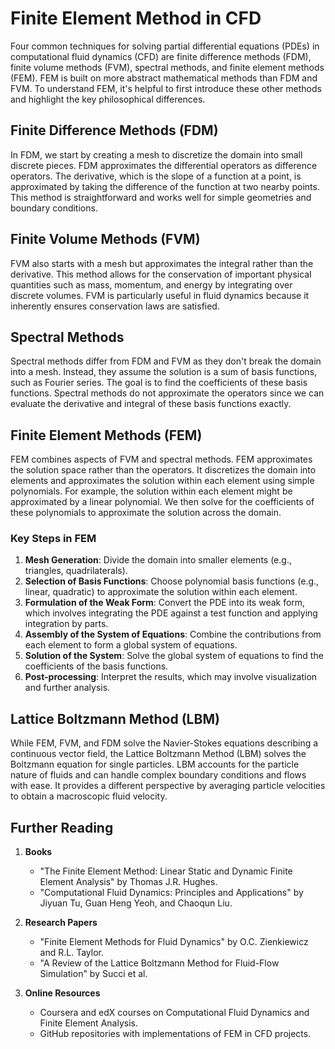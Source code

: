 # Finite Element Method in CFD

Four common techniques for solving partial differential equations (PDEs) in computational fluid dynamics (CFD) are finite difference methods (FDM), finite volume methods (FVM), spectral methods, and finite element methods (FEM). FEM is built on more abstract mathematical methods than FDM and FVM. To understand FEM, it's helpful to first introduce these other methods and highlight the key philosophical differences.

## Finite Difference Methods (FDM)

In FDM, we start by creating a mesh to discretize the domain into small discrete pieces. FDM approximates the differential operators as difference operators. The derivative, which is the slope of a function at a point, is approximated by taking the difference of the function at two nearby points. This method is straightforward and works well for simple geometries and boundary conditions.

## Finite Volume Methods (FVM)

FVM also starts with a mesh but approximates the integral rather than the derivative. This method allows for the conservation of important physical quantities such as mass, momentum, and energy by integrating over discrete volumes. FVM is particularly useful in fluid dynamics because it inherently ensures conservation laws are satisfied.

## Spectral Methods

Spectral methods differ from FDM and FVM as they don't break the domain into a mesh. Instead, they assume the solution is a sum of basis functions, such as Fourier series. The goal is to find the coefficients of these basis functions. Spectral methods do not approximate the operators since we can evaluate the derivative and integral of these basis functions exactly.

## Finite Element Methods (FEM)

FEM combines aspects of FVM and spectral methods. FEM approximates the solution space rather than the operators. It discretizes the domain into elements and approximates the solution within each element using simple polynomials. For example, the solution within each element might be approximated by a linear polynomial. We then solve for the coefficients of these polynomials to approximate the solution across the domain.

### Key Steps in FEM

1. **Mesh Generation**: Divide the domain into smaller elements (e.g., triangles, quadrilaterals).
2. **Selection of Basis Functions**: Choose polynomial basis functions (e.g., linear, quadratic) to approximate the solution within each element.
3. **Formulation of the Weak Form**: Convert the PDE into its weak form, which involves integrating the PDE against a test function and applying integration by parts.
4. **Assembly of the System of Equations**: Combine the contributions from each element to form a global system of equations.
5. **Solution of the System**: Solve the global system of equations to find the coefficients of the basis functions.
6. **Post-processing**: Interpret the results, which may involve visualization and further analysis.

## Lattice Boltzmann Method (LBM)

While FEM, FVM, and FDM solve the Navier-Stokes equations describing a continuous vector field, the Lattice Boltzmann Method (LBM) solves the Boltzmann equation for single particles. LBM accounts for the particle nature of fluids and can handle complex boundary conditions and flows with ease. It provides a different perspective by averaging particle velocities to obtain a macroscopic fluid velocity.

## Further Reading

1. **Books**
    - "The Finite Element Method: Linear Static and Dynamic Finite Element Analysis" by Thomas J.R. Hughes.
    - "Computational Fluid Dynamics: Principles and Applications" by Jiyuan Tu, Guan Heng Yeoh, and Chaoqun Liu.

2. **Research Papers**
    - "Finite Element Methods for Fluid Dynamics" by O.C. Zienkiewicz and R.L. Taylor.
    - "A Review of the Lattice Boltzmann Method for Fluid-Flow Simulation" by Succi et al.

3. **Online Resources**
    - Coursera and edX courses on Computational Fluid Dynamics and Finite Element Analysis.
    - GitHub repositories with implementations of FEM in CFD projects.
